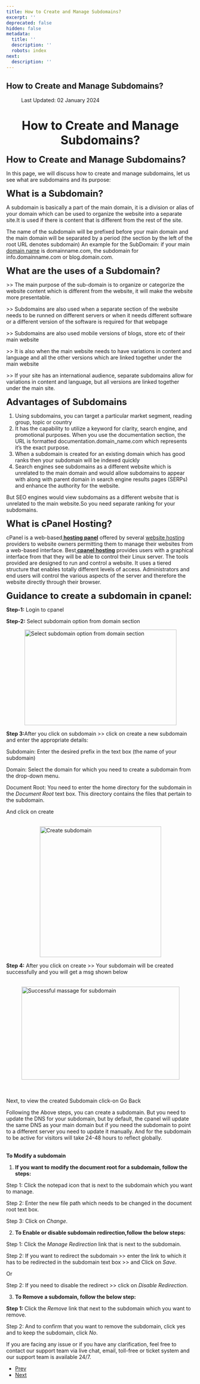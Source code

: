 ```yaml
---
title: How to Create and Manage Subdomains?
excerpt: ''
deprecated: false
hidden: false
metadata:
  title: ''
  description: ''
  robots: index
next:
  description: ''
---
```

<div class="page-header">
<h2 itemprop="headline">
How to Create and Manage Subdomains? </h2>
</div>
<dl class="article-info muted">
<dt class="article-info-term">
</dt>
<dd class="modified">
<span class="icon-calendar" aria-hidden="true"></span>
<time datetime="2024-01-02T05:56:05+00:00" itemprop="dateModified">
Last Updated: 02 January 2024 </time>
</dd>
</dl>
<div itemprop="articleBody">
<h1 dir="ltr" style="text-align: center;"><span style="font-size: xx-large;"><strong>How to Create and Manage Subdomains?</strong></span></h1>
<p> </p>
<p><span style="font-size: 18pt;"><b>How to Create and Manage Subdomains?</b></span></p>
<p><span style="font-weight: 400;">In this page, we will discuss how to create and manage subdomains, let us see what are subdomains and its purpose:</span></p>
<p> </p>
<p><span style="font-size: 18pt;"><b>What is a Subdomain?</b></span></p>
<p><span style="font-weight: 400;">A subdomain is basically a part of the main domain, it is a division or alias of your domain which can be used to organize the website into a separate site.It is used if there is content that is different from the rest of the site.</span></p>
<p><span style="font-weight: 400;">The name of the subdomain will be prefixed before your main domain and the main domain will be separated by a period (the section by the left of the root URL denotes subdomain) An example for the SubDomain: if your main <a href="https://www.hostingraja.in/domains/">domain name</a> is domainname.com, the subdomain for info.domainname.com or blog.domain.com.</span></p>
<p> </p>
<p><span style="font-size: 18pt;"><b>What are the uses of a Subdomain?</b></span></p>
<p><span style="font-weight: 400;">&gt;&gt; The main purpose of the sub-domain is to organize or categorize the website content which is different from the website, it will make the website more presentable.</span></p>
<p><span style="font-weight: 400;">&gt;&gt; Subdomains are also used when a separate section of the website needs to be runned on different servers or when it needs different software or a different version of the software is required for that webpage </span></p>
<p><span style="font-weight: 400;">&gt;&gt; Subdomains are also used mobile versions of  blogs, store etc of their main website </span></p>
<p><span style="font-weight: 400;">&gt;&gt; It is also when the main website needs to have variations in content and language and all the other versions which are linked  together under the main website </span></p>
<p><span style="font-weight: 400;">&gt;&gt; If your site has an international audience, separate subdomains allow for variations in content and language, but all versions are linked together under the main site.</span></p>
<p> </p>
<p><span style="font-size: 18pt;"><b>Advantages of Subdomains</b></span></p>
<ol>
<li style="font-weight: 400;"><span style="font-weight: 400;">Using subdomains, you can target a particular market segment, reading group, topic or country</span></li>
<li style="font-weight: 400;"><span style="font-weight: 400;">It has the capability to utilize a keyword for clarity, search engine, and promotional purposes. When you use the documentation section, the URL is formatted documentation.domain_name.com which represents it’s the exact purpose.</span></li>
<li style="font-weight: 400;"><span style="font-weight: 400;">When a subdomain is created for an existing domain which has good ranks then your subdomain will be indexed quickly </span></li>
<li style="font-weight: 400;"><span style="font-weight: 400;">Search engines see subdomains as a different website which is unrelated to the main domain and would allow subdomains to appear with along with parent domain in search engine results pages (SERPs) and enhance the authority for the website.</span></li>
</ol>
<p><span style="font-weight: 400;">But SEO engines would view subdomains as a different website that is unrelated to the main website.So you need separate ranking for your subdomains. </span></p>
<p dir="ltr"> </p>
<p><span style="font-size: 18pt;"><b>What is cPanel Hosting?</b></span></p>
<p><span style="font-weight: 400;"> cPanel is a web-based<a href="https://www.hostingraja.in/server/server-with-free-control-panel/"><b> hosting panel</b></a> offered by several </span><a href="https://www.hostingraja.in/"><span style="font-weight: 400;">website hosting</span></a><span style="font-weight: 400;"> providers to website owners permitting them to manage their websites from a web-based interface. Best<a href="https://www.hostingraja.in/hosting/cpanel-hosting/"><b> cpanel hosting</b></a> provides users with a graphical interface from that they will be able to control their Linux server. The tools provided are designed to run and control a website. It uses a tiered structure that enables totally different levels of access. Administrators and end users will control the various aspects of the server and therefore the website directly through their browser.</span></p>
<p> </p>
<p dir="ltr"><span style="font-size: x-large;"><strong>Guidance to create a subdomain in cpanel:</strong></span></p>
<p> </p>
<p dir="ltr"><strong>Step-1:</strong> Login to cpanel</p>
<p dir="ltr"><strong>Step-2:</strong> Select subdomain option from domain section</p>
<p> </p>
<p dir="ltr"><img style="display: block; margin-left: auto; margin-right: auto;" src="https://image.hostingraja.in/images/article/help/subdomains1.png" alt="Select subdomain option from domain section" width="407" height="256" border="0" /></p>
<p> </p>
<p><b>Step 3:</b><span style="font-weight: 400;">After you click on subdomain &gt;&gt; click on create a new subdomain and enter the appropriate details:</span></p>
<p><span style="font-weight: 400;">Subdomain: Enter the desired prefix in the text box (the name of your subdomain)</span></p>
<p><span style="font-weight: 400;">Domain: Select the domain for which you need to create a subdomain from the drop-down menu.</span></p>
<p><span style="font-weight: 400;">Document Root: You need to enter the home directory for the subdomain in the </span><i><span style="font-weight: 400;">Document Root</span></i><span style="font-weight: 400;"> text box. </span><span style="font-weight: 400;">This directory contains the files that pertain to the subdomain.</span></p>
<p><span style="font-weight: 400;">And click on create<br/><br/></span></p>
<p dir="ltr"><img style="display: block; margin-left: auto; margin-right: auto;" src="https://image.hostingraja.in/images/article/help/subdomains2.png" alt="Create subdomain " width="325" height="350" border="0" /></p>
<p> </p>
<p><b>Step 4:</b><span style="font-weight: 400;"> After you click on create &gt;&gt; Your subdomain will be created successfully and you will get a msg shown below<br/><br/> </span></p>
<p dir="ltr"><img style="display: block; margin-left: auto; margin-right: auto;" src="https://image.hostingraja.in/images/article/help/subdomains3.png" alt="Successful massage for subdomain " width="423" height="249" border="0" /><br/><br/></p>
<p><span style="font-weight: 400;">Next, to view the created Subdomain click-on Go Back </span></p>
<p><span style="font-weight: 400;">Following the Above steps, you can create a subdomain. But you need to update the DNS for your subdomain, but by default, the cpanel will update the same DNS as your main domain but if you need the subdomain to point to a different server you need to update it manually. And for the subdomain to be active for visitors will take 24-48 hours to reflect globally.<br/><br/></span></p>
<p><b>To </b><b>Modify a subdomain</b></p>
<p><span style="font-weight: 400;"> </span></p>
<ol>
<li><b> If you want to modify the document root for a subdomain, follow the steps:</b></li>
</ol>
<p><span style="font-weight: 400;">Step 1: </span><span style="font-weight: 400;">Click the notepad icon that is next to the subdomain which you want to manage. </span></p>
<p><span style="font-weight: 400;">Step 2: Enter the new file path which needs to be changed in the document root text box.</span></p>
<p><span style="font-weight: 400;">Step 3: Click on </span><i><span style="font-weight: 400;">Change</span></i><span style="font-weight: 400;">.</span></p>
<p><span style="font-weight: 400;"> </span></p>
<ol start="2">
<li><b> To Enable or disable subdomain redirection,follow the below steps:</b></li>
</ol>
<p><span style="font-weight: 400;">Step 1: Click the </span><i><span style="font-weight: 400;">Manage Redirection</span></i><span style="font-weight: 400;"> link that is next to the subdomain.</span></p>
<p><span style="font-weight: 400;">Step 2: If you want to redirect the subdomain &gt;&gt; enter the link to which it has to be redirected in the subdomain text box &gt;&gt; and Click on </span><i><span style="font-weight: 400;">Save</span></i><span style="font-weight: 400;">.</span></p>
<p><span style="font-weight: 400;">Or </span></p>
<p><span style="font-weight: 400;">Step 2: If you need to disable the redirect &gt;&gt; click on </span><i><span style="font-weight: 400;">Disable Redirection</span></i><span style="font-weight: 400;">.</span></p>
<p><span style="font-weight: 400;"> </span></p>
<ol start="3">
<li><b> To Remove a subdomain,</b><b> follow the below step:</b></li>
</ol>
<p><b>Step 1: </b><span style="font-weight: 400;">Click the </span><i><span style="font-weight: 400;">Remove</span></i><span style="font-weight: 400;"> link that next to the subdomain which you want to remove. </span></p>
<p><span style="font-weight: 400;">Step 2: And to confirm that you want to remove the subdomain, click yes and to keep the subdomain, click </span><i><span style="font-weight: 400;">No</span></i><span style="font-weight: 400;">.</span></p>
<p><span style="font-weight: 400;"> </span></p>
<p><span style="font-weight: 400;">If you are facing any issue or if you have any clarification, feel free to contact our support team via live chat, email, toll-free or ticket system and our support team is available 24/7.</span></p>
<p> </p>
<p> </p> </div>
<ul class="pager pagenav">
<li class="previous">
<a class="hasTooltip" title="How to Create an Email Account Forwarder?" aria-label="Previous article: How to Create an Email Account Forwarder?" href="/docs/how-to-create-an-email-account-forwarder" rel="prev">
<span class="icon-chevron-left" aria-hidden="true"></span> <span aria-hidden="true">Prev</span> </a>
</li>
<li class="next">
<a class="hasTooltip" title="How to publish a site using Adobe Muse" aria-label="Next article: How to publish a site using Adobe Muse" href="/docs/how-to-publish-a-site-using-adobe-muse" rel="next">
<span aria-hidden="true">Next</span> <span class="icon-chevron-right" aria-hidden="true"></span> </a>
</li>
</ul>
</div>